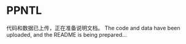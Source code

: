 # PPNTL

代码和数据已上传，正在准备说明文档。
The code and data have been uploaded, and the README is being prepared...
